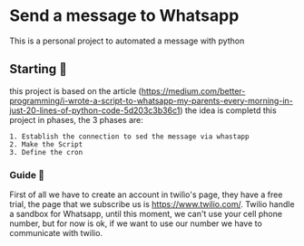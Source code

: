 # Send a message to Whatsapp

This is a personal project to automated a message with python

## Starting 🚀

this project is based on the article (https://medium.com/better-programming/i-wrote-a-script-to-whatsapp-my-parents-every-morning-in-just-20-lines-of-python-code-5d203c3b36c1) the idea is completd this project in phases, the 3 phases are:

	1. Establish the connection to sed the message via whastapp
	2. Make the Script
	3. Define the cron
			
### Guide 🔧

First of all we have to create an account in twilìo's page, they have a free trial, the page that we subscribe us is https://www.twilio.com/.
Twilio handle a sandbox for Whatsapp, until this moment, we can't use your cell phone number, but for now is ok, if we want to use our number we have to communicate with twilio.
 

